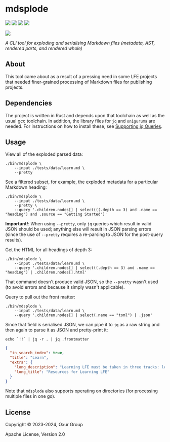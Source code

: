# mdsplode

[![][build-badge]][build]
[![][crate-badge]][crate]
[![][tag-badge]][tag]
[![][docs-badge]][docs]

[![][logo]][logo-large]

*A CLI tool for exploding and serialising Markdown files (metadata, AST, rendered parts, and rendered whole)*

## About

This tool came about as a result of a pressing need in some LFE projects that needed finer-grained processing of Markdown files for publishing projects.

## Dependencies

The project is written in Rust and depends upon that toolchain as well as the usual gcc toolchain. In addition, the library files for `jq` and `oniguruma` are needed. For instructions on how to install these, see [Supporting jq Queries](./docs/jq-support.md).

## Usage

View all of the exploded parsed data:

```shell
./bin/mdsplode \
    --input ./tests/data/learn.md \
    --pretty
```

See a filtered subset, for example, the exploded metadata for a particular Markdown heading:

```shell
./bin/mdsplode \
    --input ./tests/data/learn.md \
    --pretty \
    --query '.children.nodes[] | select(((.depth == 3) and .name == "heading") and .source == "Getting Started")'
```

**Important!**: When using `--pretty`, only `jq` queries which result in valid JSON should be used; anything else will result in JSON parsing errors (since the use of `--pretty` requires a re-parsing to JSON for the post-query results).

Get the HTML for all headings of depth 3:

```shell
./bin/mdsplode \
    --input ./tests/data/learn.md \
    --query '.children.nodes[] | select((.depth == 3) and .name == "heading") | .children.nodes[].html'
```

That command doesn't produce valid JSON, so the `--pretty` wasn't used (to avoid errors and because it simply wasn't applicable).

Query to pull out the front matter:

```shell:
./bin/mdsplode \
    --input ./tests/data/learn.md \
    --query '.children.nodes[] | select(.name == "toml") | .json'
```

Since that field is serialised JSON, we can pipe it to `jq` as a raw string and then again to parse it as JSON and pretty-print it:

```shell
echo `!!` | jq -r . | jq .frontmatter
```

```json
{
  "in_search_index": true,
  "title": "Learn",
  "extra": {
    "long_description": "Learning LFE must be taken in three tracks: learning the syntax particular to a Lisp on the Erlang VM, with all its support for pattern matching, Erlang-style arities, etc.; learning the ins-and-outs of BEAM languages and OTP; and finally, more deeply exploring the Lisp heritage of LFE. This multi-pronged approach is the path to success.",
    "long_title": "Resources for Learning LFE"
  }
}
```

Note that `mdsplode` also supports operating on directories (for processing multiple files in one go).

## License

Copyright © 2023-2024, Oxur Group

Apache License, Version 2.0

[//]: ---Named-Links---

[logo]: https://raw.githubusercontent.com/oxur/mdsplode/main/resources/images/logo-small.jpg
[logo-large]: https://raw.githubusercontent.com/oxur/mdsplode/main/resources/images/logo.jpg
[build]: https://github.com/oxur/mdsplode/actions/workflows/cicd.yml
[build-badge]: https://github.com/oxur/mdsplode/actions/workflows/cicd.yml/badge.svg
[crate]: https://crates.io/crates/mdsplode
[crate-badge]: https://img.shields.io/crates/v/mdsplode.svg
[docs]: https://docs.rs/mdsplode/
[docs-badge]: https://img.shields.io/badge/rust-documentation-blue.svg
[tag-badge]: https://img.shields.io/github/tag/oxur/mdsplode.svg
[tag]: https://github.com/oxur/mdsplode/tags
